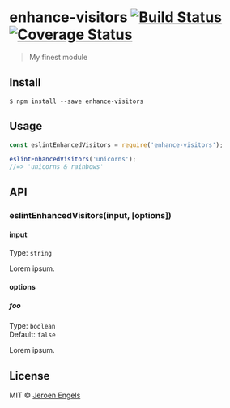# enhance-visitors [![Build Status](https://travis-ci.org/jfmengels/enhance-visitors.svg?branch=master)](https://travis-ci.org/jfmengels/enhance-visitors) [![Coverage Status](https://coveralls.io/repos/github/jfmengels/enhance-visitors/badge.svg?branch=master)](https://coveralls.io/github/jfmengels/enhance-visitors?branch=master)

> My finest module


## Install

```
$ npm install --save enhance-visitors
```


## Usage

```js
const eslintEnhancedVisitors = require('enhance-visitors');

eslintEnhancedVisitors('unicorns');
//=> 'unicorns & rainbows'
```


## API

### eslintEnhancedVisitors(input, [options])

#### input

Type: `string`

Lorem ipsum.

#### options

##### foo

Type: `boolean`<br>
Default: `false`

Lorem ipsum.


## License

MIT © [Jeroen Engels](https://github.com/jfmengels)
